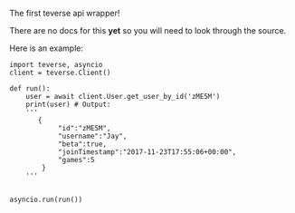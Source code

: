 The first teverse api wrapper!

There are no docs for this **yet** so you will need to look through the source.

Here is an example:
```PY
import teverse, asyncio
client = teverse.Client()

def run():
    user = await client.User.get_user_by_id('zME5M')
    print(user) # Output:
    '''
       {
            "id":"zME5M",
            "username":"Jay",
            "beta":true,
            "joinTimestamp":"2017-11-23T17:55:06+00:00",
            "games":5
        }
    '''


asyncio.run(run())

```